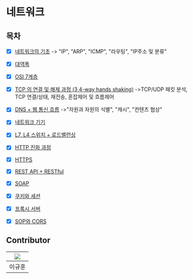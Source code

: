# 네트워크

## 목차

* [x] [네트워크의 기초]()
-> "IP", "ARP", "ICMP", "라우팅", "IP주소 및 분류" 

* [x] [대역폭]()

* [x] [OSI 7계층]()

* [x] [TCP 의 연결 및 해제 과정 (3,4-way hands shaking)]() ->TCP/UDP 패킷 분석, TCP 연결/상태, 재전송, 혼잡제어 및 흐름제어

* [x] [DNS + 웹 통신 흐름]() ->"자원과 자원의 식별", "캐시", "컨텐츠 협상"

* [x] [네트워크 기기]()

* [x] [L7, L4 스위치 + 로드밸런싱]()

* [x] [HTTP 진화 과정]()

* [x] [HTTPS]()

* [x] [REST API + RESTful]()

* [x] [SOAP]()

* [x] [쿠키와 세션]()

* [x] [프록시 서버]()

* [x] [SOP와 CORS]()

## Contributor

|[![](https://github.com/Lee-Kyuhwun.png?width=200px)](https://github.com/Lee-Kyuhwun)
|:---:|
| 이규훈 |